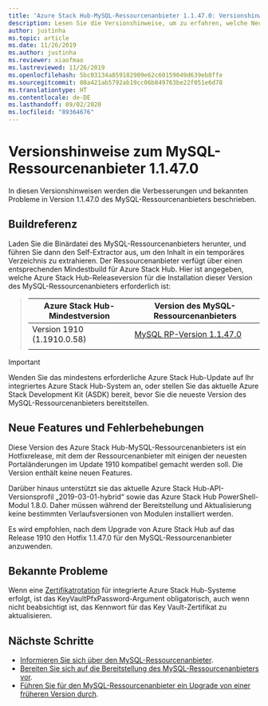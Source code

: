```yaml
---
title: 'Azure Stack Hub-MySQL-Ressourcenanbieter 1.1.47.0: Versionshinweise'
description: Lesen Sie die Versionshinweise, um zu erfahren, welche Neuerungen im Update zum MySQL-Ressourcenanbieter 1.1.47.0 von Azure Stack Hub enthalten sind.
author: justinha
ms.topic: article
ms.date: 11/26/2019
ms.author: justinha
ms.reviewer: xiaofmao
ms.lastreviewed: 11/26/2019
ms.openlocfilehash: 5bc03134a859182909e62c60159049d639eb8ffe
ms.sourcegitcommit: 08a421ab5792ab19cc06b849763be22f051e6d78
ms.translationtype: HT
ms.contentlocale: de-DE
ms.lasthandoff: 09/02/2020
ms.locfileid: "89364676"
---
```

# <a name="mysql-resource-provider-11470-release-notes"></a>Versionshinweise zum MySQL-Ressourcenanbieter 1.1.47.0

In diesen Versionshinweisen werden die Verbesserungen und bekannten Probleme in Version 1.1.47.0 des MySQL-Ressourcenanbieters beschrieben.

## <a name="build-reference"></a>Buildreferenz
Laden Sie die Binärdatei des MySQL-Ressourcenanbieters herunter, und führen Sie dann den Self-Extractor aus, um den Inhalt in ein temporäres Verzeichnis zu extrahieren. Der Ressourcenanbieter verfügt über einen entsprechenden Mindestbuild für Azure Stack Hub. Hier ist angegeben, welche Azure Stack Hub-Releaseversion für die Installation dieser Version des MySQL-Ressourcenanbieters erforderlich ist:

> |Azure Stack Hub-Mindestversion|Version des MySQL-Ressourcenanbieters|
> |-----|-----|
> |Version 1910 (1.1910.0.58)|[MySQL RP-Version 1.1.47.0](https://aka.ms/azurestackmysqlrp11470)|  
> |     |     |

> [!IMPORTANT]
> Wenden Sie das mindestens erforderliche Azure Stack Hub-Update auf Ihr integriertes Azure Stack Hub-System an, oder stellen Sie das aktuelle Azure Stack Development Kit (ASDK) bereit, bevor Sie die neueste Version des MySQL-Ressourcenanbieters bereitstellen.

## <a name="new-features-and-fixes"></a>Neue Features und Fehlerbehebungen

Diese Version des Azure Stack Hub-MySQL-Ressourcenanbieters ist ein Hotfixrelease, mit dem der Ressourcenanbieter mit einigen der neuesten Portaländerungen im Update 1910 kompatibel gemacht werden soll. Die Version enthält keine neuen Features.

Darüber hinaus unterstützt sie das aktuelle Azure Stack Hub-API-Versionsprofil „2019-03-01-hybrid“ sowie das Azure Stack Hub PowerShell-Modul 1.8.0. Daher müssen während der Bereitstellung und Aktualisierung keine bestimmten Verlaufsversionen von Modulen installiert werden.

Es wird empfohlen, nach dem Upgrade von Azure Stack Hub auf das Release 1910 den Hotfix 1.1.47.0 für den MySQL-Ressourcenanbieter anzuwenden.

## <a name="known-issues"></a>Bekannte Probleme

Wenn eine [Zertifikatrotation](azure-stack-mysql-resource-provider-maintain.md#secrets-rotation) für integrierte Azure Stack Hub-Systeme erfolgt, ist das KeyVaultPfxPassword-Argument obligatorisch, auch wenn nicht beabsichtigt ist, das Kennwort für das Key Vault-Zertifikat zu aktualisieren.

## <a name="next-steps"></a>Nächste Schritte

- [Informieren Sie sich über den MySQL-Ressourcenanbieter](azure-stack-mysql-resource-provider.md).
- [Bereiten Sie sich auf die Bereitstellung des MySQL-Ressourcenanbieters vor](azure-stack-mysql-resource-provider-deploy.md#prerequisites).
- [Führen Sie für den MySQL-Ressourcenanbieter ein Upgrade von einer früheren Version durch](azure-stack-mysql-resource-provider-update.md).
